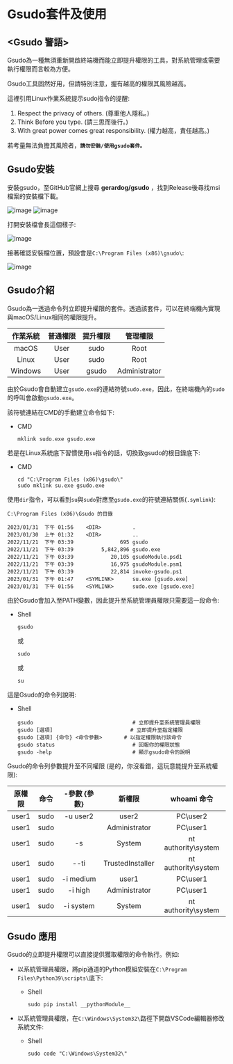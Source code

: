 # Gsudo套件及使用

## <Gsudo 警語>

Gsudo為一種無須重新開啟終端機而能立即提升權限的工具，對系統管理或需要執行權限而言較為方便。

Gsudo工具固然好用，但請特別注意，握有越高的權限其風險越高。

這裡引用Linux作業系統提示sudo指令的提醒:

1. Respect the privacy of others. (尊重他人隱私。)
2. Think Before you type. (請三思而後行。)
3. With great power comes great responsibility. (權力越高，責任越高。)

若考量無法負擔其風險者，**`請勿安裝/使用gsudo套件。`**

## Gsudo安裝

安裝gsudo，至GitHub官網上搜尋 **gerardog/gsudo** ，找到Release後尋找msi檔案的安裝檔下載。

![image](https://github.com/TaiXeflar/vscode_build_sample_repos/blob/main/Markdown%20Image/vscode_gsudo_inst0_1.png)
![image](https://github.com/TaiXeflar/vscode_build_sample_repos/blob/main/Markdown%20Image/vscode_gsudo_inst0_2.png)

打開安裝檔會長這個樣子:

![image](https://github.com/TaiXeflar/vscode_build_sample_repos/blob/main/Markdown%20Image/vscode_gsudo_inst1.png)

接著確認安裝檔位置，預設會是`C:\Program Files (x86)\gsudo\`:

![image](https://github.com/TaiXeflar/vscode_build_sample_repos/blob/main/Markdown%20Image/vscode_gsudo_inst2.png)

## Gsudo介紹

Gsudo為一透過命令列立即提升權限的套件。透過該套件，可以在終端機內實現與macOS/Linux相同的權限提升。

| 作業系統 | 普通權限 | 提升權限 | 管理權限 |
|  :----:  |  :----:  |  :----:  |  :----:  |
| macOS | User | sudo | Root |
| Linux | User | sudo | Root |
| Windows | User | gsudo | Administrator |

由於Gsudo會自動建立`gsudo.exe`的連結符號`sudo.exe`，因此，在終端機內的`sudo`的呼叫會啟動`gsudo.exe`。

該符號連結在CMD的手動建立命令如下:
 - CMD
     ```
     mklink sudo.exe gsudo.exe
     ```

若是在Linux系統底下習慣使用`su`指令的話，切換致gsudo的根目錄底下:
 - CMD
      ```
      cd "C:\Program Files (x86)\gsudo\"
      sudo mklink su.exe gsudo.exe
      ```

使用`dir`指令，可以看到`su`與`sudo`對應至`gsudo.exe`的符號連結關係(`.symlink`):

```
C:\Program Files (x86)\Gsudo 的目錄

2023/01/31  下午 01:56    <DIR>          .
2023/01/30  上午 01:32    <DIR>          ..
2022/11/21  下午 03:39               695 gsudo
2022/11/21  下午 03:39         5,842,896 gsudo.exe
2022/11/21  下午 03:39            20,105 gsudoModule.psd1
2022/11/21  下午 03:39            16,975 gsudoModule.psm1
2022/11/21  下午 03:39            22,814 invoke-gsudo.ps1
2023/01/31  下午 01:47    <SYMLINK>      su.exe [gsudo.exe]
2023/01/31  下午 01:56    <SYMLINK>      sudo.exe [gsudo.exe]
```

由於Gsudo會加入至PATH變數，因此提升至系統管理員權限只需要這一段命令:
 - Shell
     ```
     gsudo
     ``` 
     或
     ```
     sudo
     ```
     或
     ```
     su
     ```

這是Gsudo的命令列說明:
- Shell
   ```
   gsudo                                # 立即提升至系統管理員權限
   gsudo [選項]                         # 立即提升至指定權限
   gsudo [選項] {命令} <命令參數>       # 以指定權限執行該命令
   gsudo status                         # 回報你的權限狀態
   gsudo -help                          # 顯示gsudo命令的說明
   ```

Gsudo的命令列參數提升至不同權限 (是的，你沒看錯，這玩意能提升至系統權限):

| 原權限 | 命令 | -參數 {參數} | 新權限 | whoami 命令 |
|  :----:  |  :----:  |  :----:  |  :----:  |  :----:  |
| user1 | sudo | -u user2 | user2 | PC\user2 |
| user1 | sudo | | Administrator | PC\user1 |
| user1 | sudo | -s | System | nt authority\system |
| user1 | sudo | --ti | TrustedInstaller | nt authority\system |
| user1 | sudo | -i medium | user1 | PC\user1 |
| user1 | sudo | -i high | Administrator | PC\user1 |
| user1 | sudo | -i system | System | nt authority\system |

## Gsudo 應用

Gsudo的立即提升權限可以直接提供獲取權限的命令執行。例如:

 - 以系統管理員權限，將pip通道的Python模組安裝在`C:\Program Files\Python39\scripts\`底下:
  
     - Shell
       ```
       sudo pip install __pythonModule__
       ```

 - 以系統管理員權限，在`C:\Windows\System32\`路徑下開啟VSCode編輯器修改系統文件:
  
     - Shell
       ```
       sudo code "C:\Windows\System32\"
       ```



